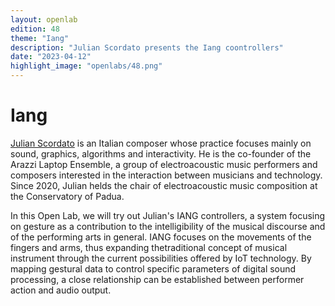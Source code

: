```yaml
---
layout: openlab
edition: 48
theme: "Iang"
description: "Julian Scordato presents the Iang coontrollers"
date: "2023-04-12"
highlight_image: "openlabs/48.png"
---
```


<script>
    import CaptionedImage from "../../components/Images/CaptionedImage.svelte"
</script>

<CaptionedImage
    src="openlabs/ol48.png"
    alt="IANG by Julian Scordato"
    caption="Iang by Julian Scordato"/>

# Iang

[Julian Scordato](https://www.julianscordato.com/projects.html) is an Italian composer whose practice focuses mainly on sound, graphics, algorithms and interactivity. He is the co-founder of the Arazzi Laptop Ensemble, a group of electroacoustic music performers and composers interested in the interaction between musicians and technology. Since 2020, Julian helds the chair of electroacoustic music composition at the Conservatory of Padua.


In this Open Lab, we will try out Julian's IANG controllers, a system focusing on gesture as a contribution to the intelligibility of the musical discourse and of the performing arts in general. IANG focuses on the movements of the fingers and arms, thus expanding thetraditional concept of musical instrument through the current possibilities offered by IoT technology. By mapping gestural data to control specific parameters of digital sound processing, a close relationship can be established between performer action and audio output.

